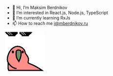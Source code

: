- 👋 Hi, I’m Maksim Berdnikov
- 👀 I’m interested in React.js, Node.js, TypeScript
- 🌱 I’m currently learning RxJs
- 📫 How to reach me i@mberdnikov.ru

![](https://github.com/presslxqii/presslxqii/blob/main/parrot.gif)
